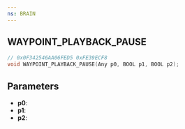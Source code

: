 ```yaml
---
ns: BRAIN
---
```

## WAYPOINT_PLAYBACK_PAUSE

```c
// 0x0F342546AA06FED5 0xFE39ECF8
void WAYPOINT_PLAYBACK_PAUSE(Any p0, BOOL p1, BOOL p2);
```


## Parameters
* **p0**: 
* **p1**: 
* **p2**: 


